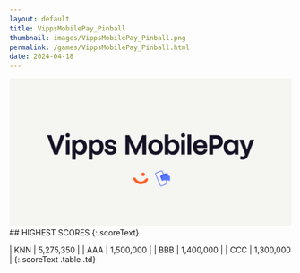 ```yaml
---
layout: default
title: VippsMobilePay_Pinball
thumbnail: images/VippsMobilePay_Pinball.png
permalink: /games/VippsMobilePay_Pinball.html
date: 2024-04-18
---
```


<img src="../images/VippsMobilePay_Pinball.png" class="gameThumbnail img-fluid mx-auto align-middle">
## HIGHEST SCORES
{:.scoreText}

| KNN | 5,275,350 | 
| AAA | 1,500,000 | 
| BBB | 1,400,000 | 
| CCC | 1,300,000 | 
{:.scoreText .table .td}
